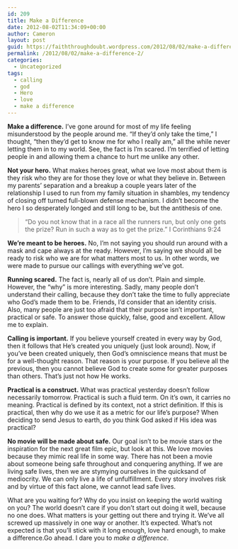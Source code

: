 ```yaml
---
id: 209
title: Make a Difference
date: 2012-08-02T11:34:09+00:00
author: Cameron
layout: post
guid: https://faiththroughdoubt.wordpress.com/2012/08/02/make-a-difference/
permalink: /2012/08/02/make-a-difference-2/
categories:
  - Uncategorized
tags:
  - calling
  - god
  - Hero
  - love
  - make a difference
---
```

**Make a difference.** I’ve gone around for most of my life feeling misunderstood by the people around me. “If they’d only take the time,” I thought, “then they’d get to know me for who I really am,” all the while never letting them in to my world. See, the fact is I’m scared. I’m terrified of letting people in and allowing them a chance to hurt me unlike any other.

**Not your hero.** What makes heroes great, what we love most about them is they risk who they are for those they love or what they believe in. Between my parents’ separation and a breakup a couple years later of the relationship I used to run from my family situation in shambles, my tendency of closing off turned full-blown defense mechanism. I didn’t become the hero I so desperately longed and still long to be, but the antithesis of one.

> “Do you not know that in a race all the runners run, but only one gets the prize? Run in such a way as to get the prize.” I Corinthians 9:24

**We’re meant to be heroes.** No, I’m not saying you should run around with a mask and cape always at the ready. However, I’m saying we should all be ready to risk who we are for what matters most to us. In other words, we were made to pursue our callings with everything we’ve got.

**Running scared.** The fact is, nearly all of us don’t. Plain and simple. However, the “why” is more interesting. Sadly, many people don’t understand their calling, because they don’t take the time to fully appreciate who God’s made them to be. Friends, I’d consider that an identity crisis. Also, many people are just too afraid that their purpose isn’t important, practical or safe. To answer those quickly, false, good and excellent. Allow me to explain.

**Calling is important.** If you believe yourself created in every way by God, then it follows that He’s created you uniquely (just look around). Now, if you’ve been created uniquely, then God’s omniscience means that must be for a well-thought reason. That reason is your purpose. If you believe all the previous, then you cannot believe God to create some for greater purposes than others. That’s just not how He works.

**Practical is a construct.** What was practical yesterday doesn’t follow necessarily tomorrow. Practical is such a fluid term. On it’s own, it carries no meaning. Practical is defined by its context, not a strict definition. If this is practical, then why do we use it as a metric for our life’s purpose? When deciding to send Jesus to earth, do you think God asked if His idea was practical?

**No movie will be made about safe.** Our goal isn’t to be movie stars or the inspiration for the next great film epic, but look at this. We love movies because they mimic real life in some way. There has not been a movie about someone being safe throughout and conquering anything. If we are living safe lives, then we are stymying ourselves in the quicksand of mediocrity. We can only live a life of unfulfillment. Every story involves risk and by virtue of this fact alone, we cannot lead safe lives.

What are you waiting for? Why do you insist on keeping the world waiting on you? The world doesn’t care if you don’t start out doing it well, because no one does. What matters is your getting out there and trying it. We’ve all screwed up massively in one way or another. It’s expected. What’s not expected is that you’ll stick with it long enough, love hard enough, to make a difference.Go ahead. I dare you to _make a difference_.